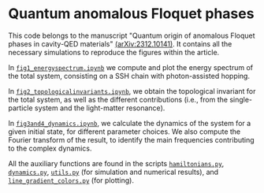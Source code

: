 # Quantum anomalous Floquet phases
 
This code belongs to the manuscript "Quantum origin of anomalous Floquet phases in cavity-QED materials" [(arXiv:2312.10141)](https://arxiv.org/abs/2312.10141). 
It contains all the necessary simulations to reproduce the figures within the article. 

In [`fig1_energyspectrum.ipynb`](https://github.com/beaperezg/quantum_anomalous/blob/main/fig1_energyspectrum.ipynb) we compute and plot the energy spectrum of the total system, consisting on a SSH chain with photon-assisted hopping.

In [`fig2_topologicalinvariants.ipynb`](https://github.com/beaperezg/quantum_anomalous/blob/main/fig2_topologicalinvariants.ipynb), we obtain the topological invariant for the total system, as well as the different contributions 
(i.e., from the single-particle system and the light-matter resonance). 

In [`fig3and4_dynamics.ipynb`](https://github.com/beaperezg/quantum_anomalous/blob/main/fig3and4_dynamics.ipynb), we calculate the dynamics of the system for a given initial state, for different parameter choices. 
We also compute the Fourier transform of the result, to identify the main frequencies contributing to the complex dynamics. 

All the auxiliary functions are found in the scripts [`hamiltonians.py`](https://github.com/beaperezg/quantum_anomalous/blob/main/hamiltonians.py), [`dynamics.py`](https://github.com/beaperezg/quantum_anomalous/blob/main/dynamics.py), [`utils.py`](https://github.com/beaperezg/quantum_anomalous/blob/main/utils.py) (for simulation and numerical results),
and [`line_gradient_colors.py`](https://github.com/beaperezg/quantum_anomalous/blob/main/line_gradient_colors.py) (for plotting). 
